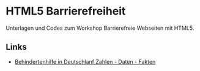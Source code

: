 # HTML5 Barrierefreiheit

Unterlagen und Codes zum Workshop Barrierefreie Webseiten mit HTML5.

## Links

- [Behindertenhilfe in Deutschlanf Zahlen - Daten - Fakten](https://www.bgw-online.de/SharedDocs/Downloads/DE/Medientypen/Wissenschaft-Forschung/BGW55-83-140-Trendbericht-Behindertenhilfe.pdf?__blob=publicationFile)
